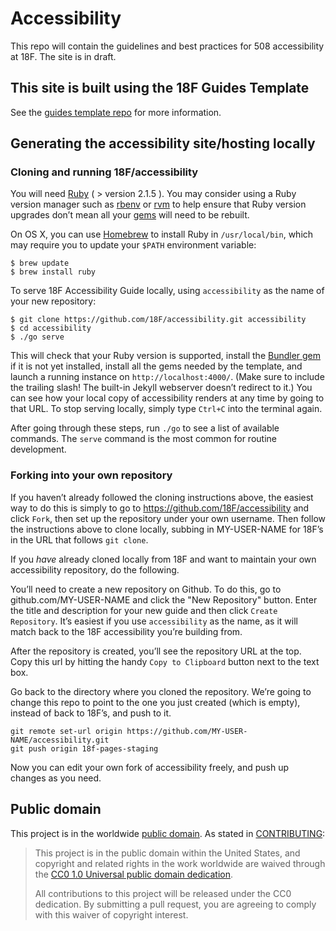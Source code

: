 # Accessibility
This repo will contain the guidelines and best practices for 508 accessibility at 18F. 
The site is in draft.

## This site is built using the 18F Guides Template

See the [guides template repo](https://github.com/18f/guides-template) for more information.

## Generating the accessibility site/hosting locally

### Cloning and running 18F/accessibility

You will need [Ruby](https://www.ruby-lang.org) ( > version 2.1.5 ). You may
consider using a Ruby version manager such as
[rbenv](https://github.com/sstephenson/rbenv) or [rvm](https://rvm.io/) to
help ensure that Ruby version upgrades don’t mean all your
[gems](https://rubygems.org/) will need to be rebuilt.

On OS X, you can use [Homebrew](http://brew.sh/) to install Ruby in
`/usr/local/bin`, which may require you to update your `$PATH` environment
variable:

```shell
$ brew update
$ brew install ruby
```

To serve 18F Accessibility Guide locally, using `accessibility` as the name of your new repository:

```shell
$ git clone https://github.com/18F/accessibility.git accessibility
$ cd accessibility
$ ./go serve
```

This will check that your Ruby version is supported, install the [Bundler
gem](http://bundler.io/) if it is not yet installed, install all the gems
needed by the template, and launch a running instance on
`http://localhost:4000/`. (Make sure to include the trailing slash! The built-in
Jekyll webserver doesn’t redirect to it.) You can see how your local copy of accessibility renders
at any time by going to that URL. To stop serving locally, simply type `Ctrl+C`
into the terminal again.

After going through these steps, run `./go` to see a list of available
commands. The `serve` command is the most common for routine development.

### Forking into your own repository

If you haven’t already followed the cloning instructions above, the easiest way to do this is simply to go to https://github.com/18F/accessibility and click `Fork`, then set up the repository under your own username. Then follow the instructions above to clone locally, subbing in MY-USER-NAME for 18F’s in the URL that follows `git clone`.

If you _have_ already cloned locally from 18F and want to maintain your own accessibility repository, do the following.

You’ll need to create a new repository on Github. To do this, go to github.com/MY-USER-NAME and click the "New Repository" button. Enter the title and description for your new guide and then click `Create Repository`. It’s easiest if you use `accessibility` as the name, as it will match back to the 18F accessibility you’re building from.

After the repository is created, you’ll see the repository URL at the top. Copy this url by hitting the handy `Copy to Clipboard` button next to the text box.

Go back to the directory where you cloned the repository. We’re going to change this repo to point to the one you just created (which is empty), instead of back to 18F’s, and push to it.
```
git remote set-url origin https://github.com/MY-USER-NAME/accessibility.git
git push origin 18f-pages-staging
```

Now you can edit your own fork of accessibility freely, and push up changes as you need.

## Public domain

This project is in the worldwide [public domain](LICENSE.md). As stated in [CONTRIBUTING](CONTRIBUTING.md):

> This project is in the public domain within the United States, and copyright and related rights in the work worldwide are waived through the [CC0 1.0 Universal public domain dedication](https://creativecommons.org/publicdomain/zero/1.0/).
>
> All contributions to this project will be released under the CC0
>dedication. By submitting a pull request, you are agreeing to comply
>with this waiver of copyright interest.
